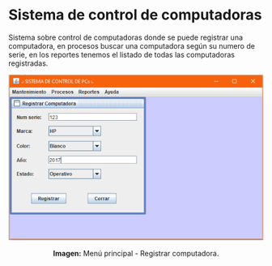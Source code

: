 # Sistema de control de computadoras
Sistema sobre control de computadoras donde se puede registrar una computadora, en procesos buscar una computadora según su numero de serie, en los reportes tenemos el listado de todas las computadoras registradas.

<div align="center">
<img src="src/media/menu-principal.png">
<p><strong>Imagen:</strong> Menú principal - Registrar computadora.</p>
</div>
